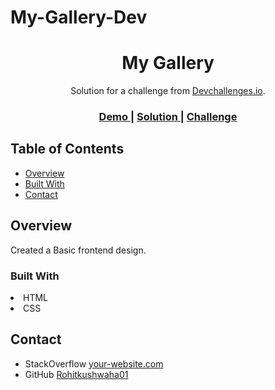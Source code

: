 # My-Gallery-Dev

<!-- Please update value in the {}  -->

<h1 align="center">My Gallery</h1>

<div align="center">
   Solution for a challenge from  <a href="http://devchallenges.io" target="_blank">Devchallenges.io</a>.
</div>

<div align="center">
  <h3>
    <a href="https://rohitkushwaha01.github.io/My-Gallery-Dev/">
      Demo
    </a>
    <span> | </span>
    <a href="https://github.com/Rohitkushwaha01/My-Gallery-Dev">
      Solution
    </a>
    <span> | </span>
    <a href="https://devchallenges.io/challenges/Jymh2b2FyebRTUljkNcb">
      Challenge
    </a>
  </h3>
</div>

<!-- TABLE OF CONTENTS -->

## Table of Contents

- [Overview](#overview)
- [Built With](#built-with)
- [Contact](#contact)

<!-- OVERVIEW -->

## Overview

Created a Basic frontend design.

### Built With

  <li>HTML</li>
  <li>CSS</li>
   
<!-- Contact -->
   
## Contact

- StackOverflow [your-website.com](https://stackoverflow.com/users/18925657/rohit-kushwaha)
- GitHub [Rohitkushwaha01](https://github.com/Rohitkushwaha01)

